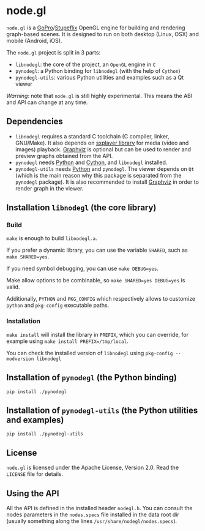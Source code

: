 node.gl
=======

`node.gl` is a [GoPro][gopro]/[Stupeflix][stupeflix] OpenGL engine for building
and rendering graph-based scenes. It is designed to run on both desktop (Linux,
OSX) and mobile (Android, iOS).

The `node.gl` project is split in 3 parts:

- `libnodegl`: the core of the project, an `OpenGL` engine in `C`
- `pynodegl`: a Python binding for `libnodegl` (with the help of `Cython`)
- `pynodegl-utils`: various Python utilities and examples such as a Qt viewer

*Warning:* note that `node.gl` is still highly experimental. This means the ABI
and API can change at any time.

[gopro]: https://gopro.com/
[stupeflix]: https://stupeflix.com/

## Dependencies

- `libnodegl` requires a standard C toolchain (C compiler, linker, GNU/Make).
  It also depends on [sxplayer library][sxplayer] for media (video and images)
  playback. [Graphviz][graphviz] is optional but can be used to render and
  preview graphs obtained from the API.
- `pynodegl` needs [Python][python] and [Cython][cython], and `libnodegl`
  installed.
- `pynodegl-utils` needs [Python][python] and `pynodegl`. The viewer depends on
  `Qt` (which is the main reason why this package is separated from the
  `pynodegl` package). It is also recommended to install [Graphviz][graphviz]
  in order to render graph in the viewer.

[sxplayer]: https://github.com/stupeflix/sxplayer
[graphviz]: http://www.graphviz.org/
[python]: https://www.python.org/
[cython]: http://cython.org/

## Installation `libnodegl` (the core library)

### Build

`make` is enough to build `libnodegl.a`.

If you prefer a dynamic library, you can use the variable `SHARED`, such as
`make SHARED=yes`.

If you need symbol debugging, you can use `make DEBUG=yes`.

Make allow options to be combinable, so `make SHARED=yes DEBUG=yes` is valid.

Additionally, `PYTHON` and `PKG_CONFIG` which respectively allows to customize
`python` and `pkg-config` executable paths.

### Installation

`make install` will install the library in `PREFIX`, which you can override,
for example using `make install PREFIX=/tmp/local`.

You can check the installed version of `libnodegl` using `pkg-config
--modversion libnodegl`

## Installation of `pynodegl` (the Python binding)

`pip install ./pynodegl`

## Installation of `pynodegl-utils` (the Python utilities and examples)

`pip install ./pynodegl-utils`

## License

`node.gl` is licensed under the Apache License, Version 2.0. Read the `LICENSE`
file for details.

## Using the API

All the API is defined in the installed header `nodegl.h`. You can consult the
nodes parameters in the `nodes.specs` file installed in the data root dir
(usually something along the lines `/usr/share/nodegl/nodes.specs`).
